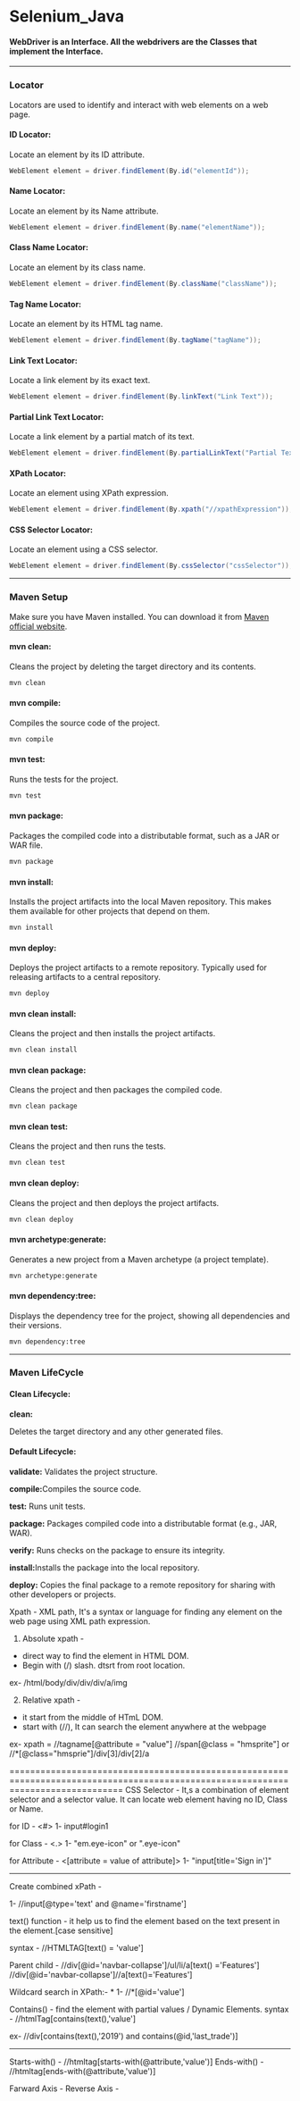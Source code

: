 # Selenium_Java

<h4>WebDriver is an Interface. All the webdrivers are the Classes that implement the Interface.</h4>
<hr>
<h3>Locator</h3> Locators are used to identify and interact with web elements on a web page. 

<h4>ID Locator:</h4>
Locate an element by its ID attribute.

```java
WebElement element = driver.findElement(By.id("elementId"));
```

<h4>Name Locator:</h4>
Locate an element by its Name attribute.

```java
WebElement element = driver.findElement(By.name("elementName"));
```

<h4>Class Name Locator:</h4>
Locate an element by its class name.

```java
WebElement element = driver.findElement(By.className("className"));
```

<h4>Tag Name Locator:</h4>
Locate an element by its HTML tag name.

```java
WebElement element = driver.findElement(By.tagName("tagName"));
```

<h4>Link Text Locator:</h4>
Locate a link element by its exact text.

```java
WebElement element = driver.findElement(By.linkText("Link Text"));
```

<h4>Partial Link Text Locator:</h4>
Locate a link element by a partial match of its text.

```java
WebElement element = driver.findElement(By.partialLinkText("Partial Text"));
```

<h4>XPath Locator:</h4>
Locate an element using XPath expression.

```java
WebElement element = driver.findElement(By.xpath("//xpathExpression"));
```

<h4>CSS Selector Locator:</h4>
Locate an element using a CSS selector.

```java
WebElement element = driver.findElement(By.cssSelector("cssSelector"));
```


<hr>
<h3>Maven Setup</h3>

Make sure you have Maven installed. You can download it from [Maven official website](https://maven.apache.org/download.cgi).

<h4>mvn clean:</h4>

Cleans the project by deleting the target directory and its contents.
```bash
mvn clean
```

<h4>mvn compile:</h4>

Compiles the source code of the project.
```bash
mvn compile
```

<h4>mvn test:</h4>

Runs the tests for the project.
```bash
mvn test
```
<h4>mvn package:</h4>

Packages the compiled code into a distributable format, such as a JAR or WAR file.
```bash
mvn package
```

<h4>mvn install:</h4>

Installs the project artifacts into the local Maven repository. This makes them available for other projects that depend on them.
```bash
mvn install
```
<h4>mvn deploy:</h4>

Deploys the project artifacts to a remote repository. Typically used for releasing artifacts to a central repository.
```bash
mvn deploy
```

<h4>mvn clean install:</h4>

Cleans the project and then installs the project artifacts.
```bash
mvn clean install
```

<h4>mvn clean package:</h4>

Cleans the project and then packages the compiled code.
```bash
mvn clean package
```

<h4>mvn clean test:</h4>

Cleans the project and then runs the tests.
```bash
mvn clean test
```

<h4>mvn clean deploy:</h4>

Cleans the project and then deploys the project artifacts.
```bash
mvn clean deploy
```

<h4>mvn archetype:generate:</h4>

Generates a new project from a Maven archetype (a project template).
```bash
mvn archetype:generate
```

<h4>mvn dependency:tree:</h4>

Displays the dependency tree for the project, showing all dependencies and their versions.
```bash
mvn dependency:tree
```

<hr>
<h3>Maven LifeCycle</h3>

<h4>Clean Lifecycle:</h4>
<p><b>clean:</b></p> Deletes the target directory and any other generated files.

<h4>Default Lifecycle:</h4>

<p><b>validate:</b> Validates the project structure.</p>
<p><b>compile:</b>Compiles the source code.</p>
<p><b>test:</b> Runs unit tests.</p>
<p><b>package:</b> Packages compiled code into a distributable format (e.g., JAR, WAR).</p>
<p><b>verify:</b> Runs checks on the package to ensure its integrity.</p>
<p><b>install:</b>Installs the package into the local repository.</p>
<p><b>deploy:</b> Copies the final package to a remote repository for sharing with other developers or projects.</p>







Xpath - XML path, It's a syntax or language for finding any element on 	the web page using XML path expression.

1. Absolute xpath - 
- direct way to find the element in HTML DOM.
- Begin with (/) slash. dtsrt from root location.

ex- /html/body/div/div/div/a/img

2. Relative xpath -
- it start from the middle of HTmL DOM.
- start with (//), It can search the element anywhere at the webpage

ex- xpath = //tagname[@attribute = "value"]
//span[@class = "hmsprite"] or //*[@class="hmsprie"]/div[3]/div[2]/a

==================================================================================================================================
CSS Selector - It,s a combination of element selector and a selector value. It can locate web element having no ID, Class or Name.

for ID - <HTML tag><#><value of ID attribute>
1- input#login1

for Class - <HTML tag><.><value of class attribute>
1- "em.eye-icon" or ".eye-icon"

for Attribute - <HTML tag><[attribute = value of attribute]>
1- "input[title='Sign in']"

------------------------------------------------------------------------------------------------------------------------------------
Create combined xPath - 

1- //input[@type='text' and @name='firstname']

text() function - it help us to find the element based on the text present in  the element.[case sensitive]

syntax - //HTMLTAG[text() = 'value']


Parent child -
//div[@id='navbar-collapse']/ul/li/a[text() ='Features']
//div[@id='navbar-collapse']//a[text()='Features']


Wildcard search in XPath:- *
1- //*[@id='value']

Contains() - find the element with partial values / Dynamic Elements.
syntax - //htmlTag[contains(text(),'value']

ex- //div[contains(text(),'2019') and contains(@id,'last_trade')]

--------------------------------------------------------------------------------------------------------------------------------------
Starts-with() - //htmltag[starts-with(@attribute,'value')]
Ends-with() - //htmltag[ends-with(@attribute,'value')]


Farward Axis - 
Reverse Axis -














